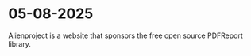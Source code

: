 05-08-2025
===============

Alienproject is a website that sponsors the free open source PDFReport library.
